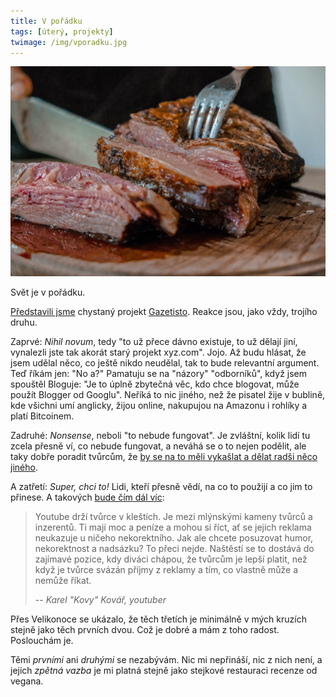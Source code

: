 ```yaml
---
title: V pořádku
tags: [úterý, projekty]
twimage: /img/vporadku.jpg
---
```


![cover](/img/vporadku.jpg)

Svět je v pořádku.

[Představili jsme](https://www.info.cz/nazory/predstavujeme-gazetisto-platformu-ktera-zpristupni-vydavani-placeneho-obsahu-kazdemu) chystaný projekt [Gazetisto](https://gazetisto.cz/). Reakce jsou, jako vždy, trojího druhu.

Zaprvé: _Nihil novum_, tedy "to už přece dávno existuje, to už dělají jiní, vynalezli jste tak akorát starý projekt xyz.com". Jojo. Až budu hlásat, že jsem udělal něco, co ještě nikdo neudělal, tak to bude relevantní argument. Teď říkám jen: "No a?" Pamatuju se na "názory" "odborníků", když jsem spouštěl Bloguje: "Je to úplně zbytečná věc, kdo chce blogovat, může použít Blogger od Googlu". Neříká to nic jiného, než že pisatel žije v bublině, kde všichni umí anglicky, žijou online, nakupujou na Amazonu i rohlíky a platí Bitcoinem.

Zadruhé: _Nonsense_, neboli "to nebude fungovat". Je zvláštní, kolik lidí tu zcela přesně ví, co nebude fungovat, a neváhá se o to nejen podělit, ale taky dobře poradit tvůrcům, že [by se na to měli vykašlat a dělat radši něco jiného](https://den1.cz/2021/02/21/uzitecny.html).

A zatřetí: _Super, chci to!_ Lidi, kteří přesně vědí, na co to použijí a co jim to přinese. A takových [bude čím dál víc](https://www.info.cz/podcasty/maxim-pavla-vondracka/karel-kovar-kovy):

> Youtube drží tvůrce v kleštích. Je mezi mlýnskými kameny tvůrců a inzerentů. Ti mají moc a peníze a mohou si říct, 
> ať se jejich reklama neukazuje u ničeho nekorektního. Jak ale chcete posuzovat humor, nekorektnost a nadsázku? To přeci nejde.
> Naštěstí se to dostává do zajímavé pozice, kdy diváci chápou, že tvůrcům je lepší platit, než když je tvůrce svázán příjmy
> z reklamy a tím, co vlastně může a nemůže říkat. 
>
> -- <cite>Karel "Kovy" Kovář, youtuber</cite>

Přes Velikonoce se ukázalo, že těch třetích je minimálně v mých kruzích stejně jako těch prvních dvou. Což je dobré a mám z toho radost. Poslouchám je. 

Těmi _prvními_ ani _druhými_ se nezabývám. Nic mi nepřináší, nic z nich není, a jejich _zpětná vazba_ je mi platná stejně jako stejkové restauraci recenze od vegana.